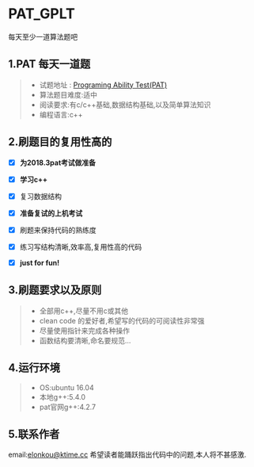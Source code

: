 # PAT_GPLT

每天至少一道算法题吧
## 1.PAT 每天一道题

>- 试题地址 : [Programing Ability Test(PAT)](https://www.patest.cn/contests)
>- 算法题目难度:适中
>- 阅读要求:有c/c++基础,数据结构基础,以及简单算法知识
>- 编程语言:c++
## 2.刷题目的复用性高的
- [x] **为2018.3pat考试做准备**
- [x] **学习c++**
- [x] 复习数据结构
- [x] **准备复试的上机考试**
- [x] 刷题来保持代码的熟练度
- [x] 练习写结构清晰,效率高,复用性高的代码
- [x] **just for fun!**


## 3.刷题要求以及原则
>- 全部用c++,尽量不用c或其他
>- clean code 的爱好者,希望写的代码的可阅读性非常强
>- 尽量使用指针来完成各种操作
>- 函数结构要清晰,命名要规范...

## 4.运行环境
>- OS:ubuntu 16.04
>- 本地g++:5.4.0
>- pat官网g++:4.2.7

## 5.联系作者
email:elonkou@ktime.cc
希望读者能踊跃指出代码中的问题,本人将不甚感激.



